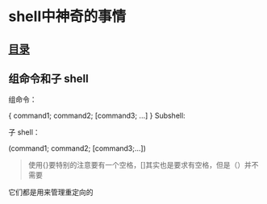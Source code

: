 # shell中神奇的事情
## [目录](./summary.md)
## 组命令和子 shell

组命令：

{ command1; command2; [command3; ...] }
Subshell:

子 shell：

(command1; command2; [command3;...])

> 使用{}要特别的注意要有一个空格，[]其实也是要求有空格，但是（）并不需要

它们都是用来管理重定向的
